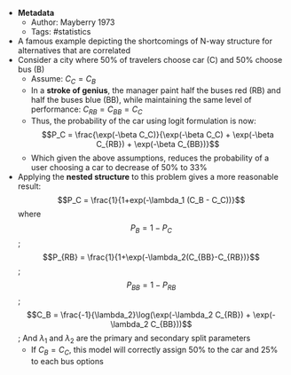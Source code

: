 - **Metadata**
    - Author: Mayberry 1973
    - Tags: #statistics 
- A famous example depicting the shortcomings of N-way structure for alternatives that are correlated
- Consider a city where 50% of travelers choose car (C) and 50% choose bus (B)
    - Assume: $C_C = C_B$
    - In a __stroke of genius__, the manager paint half the buses red (RB) and half the buses blue (BB), while maintaining the same level of performance: $C_{RB} = C_{BB} = C_C$
    - Thus, the probability of the car using logit formulation is now: $$P_C = \frac{\exp(-\beta C_C)}{\exp(-\beta C_C) + \exp(-\beta C_{RB}) + \exp(-\beta C_{BB})}$$
	- Which given the above assumptions, reduces the probability of a user choosing a car to decrease of 50% to 33%
- Applying the __nested structure__ to this problem gives a more reasonable result: $$P_C = \frac{1}{1+exp(-\lambda_1 (C_B - C_C))}$$ where $$P_B = 1-P_C$$; $$P_{RB} = \frac{1}{1+\exp(-\lambda_2(C_{BB}-C_{RB})}$$; $$P_{BB} = 1 - P_{RB}$$; $$C_B = \frac{-1}{\lambda_2}\log(\exp(-\lambda_2 C_{RB}) + \exp(-\lambda_2 C_{BB}))$$; And $\lambda_1$ and $\lambda_2$ are the primary and secondary split parameters
    - If $C_B = C_C$, this model will correctly assign 50% to the car and 25% to each bus options
